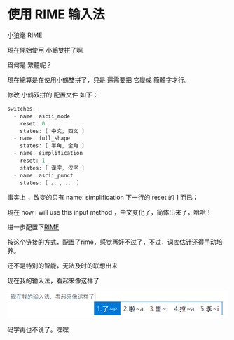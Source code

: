 # 使用 RIME 输入法

小狼毫 RIME

現在開始使用 小鶴雙拼了啊

爲何是 繁體呢？

現在總算是在使用小鶴雙拼了，只是 還需要把 它變成 簡體字才行。

修改 小鹤双拼的 配置文件 如下：

```cpp
switches:
  - name: ascii_mode
    reset: 0
    states: [ 中文, 西文 ]
  - name: full_shape
    states: [ 半角, 全角 ]
  - name: simplification
    reset: 1
    states: [ 漢字, 汉字 ]
  - name: ascii_punct
    states: [ 。，, ．， ]
```

事实上 ，改变的只有 name: simplification 下一行的 reset 的 1 而已；

現在 now i will use this input method ，中文变化了，简体出来了，哈哈！





进一步配置下[RIME](https://www.jianshu.com/p/296bba666604)

按这个链接的方式，配置了rime，感觉再好不过了，不过，词库估计还得手动培养。

还不是特别的智能，无法及时的联想出来

现在我的输入法，看起来像这样了

![1563435419139](assets/1563435419139.png)

码字再也不说了。嘿嘿

